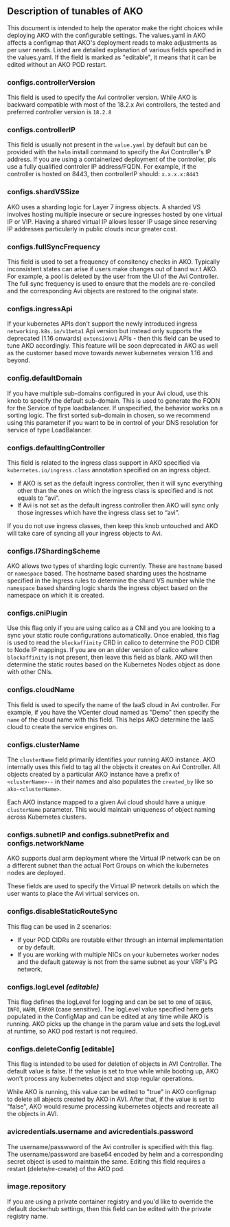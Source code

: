## Description of tunables of AKO

This document is intended to help the operator make the right choices while deploying AKO with the configurable settings.
The values.yaml in AKO affects a configmap that AKO's deployment reads to make adjustments as per user needs. Listed are detailed
explanation of various fields specified in the values.yaml. If the field is marked as "editable", it means that it can be edited without an AKO POD restart.

### configs.controllerVersion

This field is used to specify the Avi controller version. While AKO is backward compatible with most of the 18.2.x Avi controllers,
the tested and preferred controller version is `18.2.8` 

### configs.controllerIP

This field is usually not present in the `value.yaml` by default but can be provided with the `helm` install command to specify
the Avi Controller's IP address. If you are using a containerized deployment of the controller, pls use a fully qualified controler
IP address/FQDN. For example, if the controller is hosted on 8443, then controllerIP should: `x.x.x.x:8443`

### configs.shardVSSize

AKO uses a sharding logic for Layer 7 ingress objects. A sharded VS involves hosting multiple insecure or secure ingresses hosted by
one virtual IP or VIP. Having a shared virtual IP allows lesser IP usage since reserving IP addresses particularly in public clouds
incur greater cost. 


### configs.fullSyncFrequency

This field is used to set a frequency of consitency checks in AKO. Typically inconsistent states can arise if users make changes out
of band w.r.t AKO. For example, a pool is deleted by the user from the UI of the Avi Controller. The full sync frequency is used
to ensure that the models are re-conciled and the corresponding Avi objects are restored to the original state. 

### configs.ingressApi

If your kubernetes APIs don't support the newly introduced ingress `networking.k8s.io/v1beta1` Api version but instead only supports
the deprecated (1.16 onwards) `extensionv1` APIs - then this field can be used to tune AKO accordingly. This feature will be soon
deprecated in AKO as well as the customer based move towards newer kubernetes version 1.16 and beyond.

### config.defaultDomain

If you have multiple sub-domains configured in your Avi cloud, use this knob to specify the default sub-domain.
This is used to generate the FQDN for the Service of type loadbalancer. If unspecified, the behavior works on a sorting logic.
The first sorted sub-domain in chosen, so we recommend using this parameter if you want to be in control of your DNS resolution for service of type LoadBalancer.

### configs.defaultIngController

This field is related to the ingress class support in AKO specified via `kubernetes.io/ingress.class` annotation specified on an
ingress object.

- If AKO is set as the default ingress controller, then it will sync everything other than the ones on which the ingress class is specified and is not equals to “avi”.
- If Avi is not set as the default ingress controller then AKO will sync only those ingresses which have the ingress class set to “avi”.

If you do not use ingress classes, then keep this knob untouched and AKO will take care of syncing all your ingress objects to Avi.

### configs.l7ShardingScheme

AKO allows two types of sharding logic currently. These are `hostname` based or `namespace` based. The hostname based sharding uses
the hostname specified in the Ingress rules to determine the shard VS number while the `namespace` based sharding logic shards the
ingress object based on the namespace on which it is created.

### configs.cniPlugin

Use this flag only if you are using calico as a CNI and you are looking to a sync your static route configurations automatically.
Once enabled, this flag is used to read the `blockaffinity` CRD in calico to determine the POD CIDR to Node IP mappings. If you are
on an older version of calico where `blockaffinity` is not present, then leave this field as blank. AKO will then determine the static
routes based on the Kubernetes Nodes object as done with other CNIs.

### configs.cloudName

This field is used to specify the name of the IaaS cloud in Avi controller. For example, if you have the VCenter cloud named as "Demo"
then specify the `name` of the cloud name with this field. This helps AKO determine the IaaS cloud to create the service engines on.

### configs.clusterName

The `clusterName` field primarily identifies your running AKO instance. AKO internally uses this field to tag all the objects it creates on Avi Controller. All objects created by a particular AKO instance have a prefix of `<clusterName>--` in their names and also populates the `created_by` like so `ako-<clusterName>`.

Each AKO instance mapped to a given Avi cloud should have a unique `clusterName` parameter. This would maintain uniqueness of object naming across Kubernetes clusters.

### configs.subnetIP and configs.subnetPrefix and configs.networkName

AKO supports dual arm deployment where the Virtual IP network can be on a different subnet than the actual Port Groups on which the kubernetes nodes are deployed.

These fields are used to specify the Virtual IP network details on which the user wants to place the Avi virtual services on.


### configs.disableStaticRouteSync

This flag can be used in 2 scenarios:
 - If your POD CIDRs are routable either through an internal implementation or by default.
 - If you are working with multiple NICs on your kubernetes worker nodes and the default gateway is not from the same subnet as
   your VRF's PG network.
   
### configs.logLevel *(editable)*

This flag defines the logLevel for logging and can be set to one of `DEBUG`, `INFO`, `WARN`, `ERROR` (case sensitive).
The logLevel value specified here gets populated in the ConfigMap and can be edited at any time while AKO is running. AKO picks up the change in the param value and sets the logLevel at runtime, so AKO pod restart is not required.



### configs.deleteConfig [editable]

This flag is intended to be used for deletion of objects in AVI Controller. The default value is false. 
If the value is set to true while while booting up, AKO won't process any kubernetes object and stop regular operations. 

While AKO is running, this value can be edited to "true" in AKO configmap to delete all abjects created by AKO in AVI.
After that, if the value is set to "false", AKO would resume processing kubernetes objects and recreate all the objects in AVI. 


### avicredentials.username and avicredentials.password

The username/passwword of the Avi controller is specified with this flag. The username/password are base64 encoded by helm and a corresponding secret
object is used to maintain the same. Editing this field requires a restart (delete/re-create) of the AKO pod.

### image.repository

If you are using a private container registry and you'd like to override the default dockerhub settings, then this field can be edited
with the private registry name.
